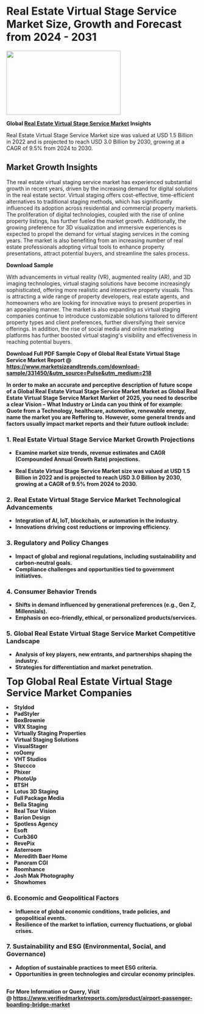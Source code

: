 <H1>Real Estate Virtual Stage Service Market Size, Growth and Forecast from 2024 - 2031</H1><img class="aligncenter size-medium wp-image-584254" src="https://thirdeyenews.in/wp-content/uploads/2024/09/Global-Market-Research-300x168.jpeg" alt="" width="300" height="168" /><p><strong>Global&nbsp;<a href="https://www.marketsizeandtrends.com/download-sample/331450/&amp;utm_source=Pulse&amp;utm_medium=218">Real Estate Virtual Stage Service Market</a> Insights</strong></p><p>Real Estate Virtual Stage Service Market size was valued at USD 1.5 Billion in 2022 and is projected to reach USD 3.0 Billion by 2030, growing at a CAGR of 9.5% from 2024 to 2030.</p><p><h2>Market Growth Insights</h2> <p>The real estate virtual staging service market has experienced substantial growth in recent years, driven by the increasing demand for digital solutions in the real estate sector. Virtual staging offers cost-effective, time-efficient alternatives to traditional staging methods, which has significantly influenced its adoption across residential and commercial property markets. The proliferation of digital technologies, coupled with the rise of online property listings, has further fueled the market growth. Additionally, the growing preference for 3D visualization and immersive experiences is expected to propel the demand for virtual staging services in the coming years. The market is also benefiting from an increasing number of real estate professionals adopting virtual tools to enhance property presentations, attract potential buyers, and streamline the sales process.</p> <p><strong>Download Sample</strong></p> <p>With advancements in virtual reality (VR), augmented reality (AR), and 3D imaging technologies, virtual staging solutions have become increasingly sophisticated, offering more realistic and interactive property visuals. This is attracting a wide range of property developers, real estate agents, and homeowners who are looking for innovative ways to present properties in an appealing manner. The market is also expanding as virtual staging companies continue to introduce customizable solutions tailored to different property types and client preferences, further diversifying their service offerings. In addition, the rise of social media and online marketing platforms has further boosted virtual staging's visibility and effectiveness in reaching potential buyers.</p> <p><strong></p><p><span class=""><strong>Download Full PDF Sample Copy of Global Real Estate Virtual Stage Service Market Report</strong> @ <a href="https://www.marketsizeandtrends.com/download-sample/331450/&amp;utm_source=Pulse&amp;utm_medium=218" target="_blank">https://www.marketsizeandtrends.com/download-sample/331450/&amp;utm_source=Pulse&amp;utm_medium=218</a></span></p><p>In order to make an accurate and perceptive description of future scope of a Global&nbsp;Real Estate Virtual Stage Service Market Market as Global&nbsp;Real Estate Virtual Stage Service Market Market of 2025, you need to describe a clear Vision &ndash; What Industry or Linda can you think of for example: Quote from a Technology, healthcare, automotive, renewable energy, name the market you are Reffering to. However, some general trends and factors usually impact market reports and their future outlook include:</p><h3>1.&nbsp;<strong>Real Estate Virtual Stage Service Market Growth Projections</strong></h3><ul><li>Examine market size trends, revenue estimates and CAGR (Compounded Annual Growth Rate) projections.</li><li><p>Real Estate Virtual Stage Service Market size was valued at USD 1.5 Billion in 2022 and is projected to reach USD 3.0 Billion by 2030, growing at a CAGR of 9.5% from 2024 to 2030.</p></li></ul><h3>2.&nbsp;<strong>Real Estate Virtual Stage Service Market Technological Advancements</strong></h3><ul><li>Integration of AI, IoT, blockchain, or automation in the industry.</li><li>Innovations driving cost reductions or improving efficiency.</li></ul><h3>3.&nbsp;<strong>Regulatory and Policy Changes</strong></h3><ul><li>Impact of global and regional regulations, including sustainability and carbon-neutral goals.</li><li>Compliance challenges and opportunities tied to government initiatives.</li></ul><h3>4.&nbsp;<strong>Consumer Behavior Trends</strong></h3><ul><li>Shifts in demand influenced by generational preferences (e.g., Gen Z, Millennials).</li><li>Emphasis on eco-friendly, ethical, or personalized products/services.</li></ul><h3>5.&nbsp;<strong>Global Real Estate Virtual Stage Service Market Competitive Landscape</strong></h3><ul><li>Analysis of key players, new entrants, and partnerships shaping the industry.</li><li>Strategies for differentiation and market penetration.</li></ul><p data-pm-slice="1 1 []"><span style="color: inherit; font-family: inherit; font-size: 25px;">Top Global Real Estate Virtual Stage Service Market Companies</span></p><div class="" data-test-id=""><p><li>Styldod</li><li> PadStyler</li><li> BoxBrownie</li><li> VRX Staging</li><li> Virtually Staging Properties</li><li> Virtual Staging Solutions</li><li> VisualStager</li><li> roOomy</li><li> VHT Studios</li><li> Stuccco</li><li> Phixer</li><li> PhotoUp</li><li> BTSH</li><li> Lotus 3D Staging</li><li> Full Package Media</li><li> Bella Staging</li><li> Real Tour Vision</li><li> Barion Design</li><li> Spotless Agency</li><li> Esoft</li><li> Curb360</li><li> RevePix</li><li> Asterroom</li><li> Meredith Baer Home</li><li> Panoram CGI</li><li> Roomhance</li><li> Josh Mak Photography</li><li> Showhomes</li></p></div><h3>6.&nbsp;<strong>Economic and Geopolitical Factors</strong></h3><ul><li>Influence of global economic conditions, trade policies, and geopolitical events.</li><li>Resilience of the market to inflation, currency fluctuations, or global crises.</li></ul><h3>7.&nbsp;<strong>Sustainability and ESG (Environmental, Social, and Governance)</strong></h3><ul><li>Adoption of sustainable practices to meet ESG criteria.</li><li>Opportunities in green technologies and circular economy principles.</li></ul><h2><strong style="font-size: 14px;">For More Information or Query, Visit @&nbsp;</strong><a style="background-color: #ffffff; font-size: 14px;" href="https://www.marketsizeandtrends.com/report/real-estate-virtual-stage-service-market/" target="_blank">https://www.verifiedmarketreports.com/product/airport-passenger-boarding-bridge-market</a></h2>
